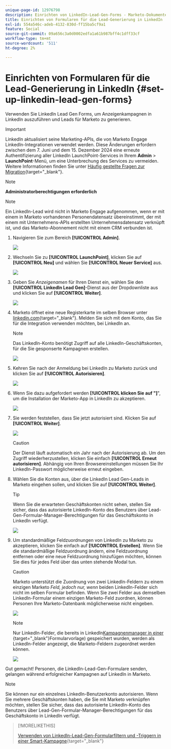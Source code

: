 ```yaml
---
unique-page-id: 12976798
description: Einrichten von LinkedIn-Lead-Gen-Forms - Marketo-Dokumente - Produktdokumentation
title: Einrichten von Formularen für die Lead-Generierung in LinkedIn
exl-id: 554a546c-adeb-4132-830d-ff15ba5cf9a1
feature: Social
source-git-commit: 09a656c3a0d0002edfa1a61b987bff4c1dff33cf
workflow-type: tm+mt
source-wordcount: '511'
ht-degree: 2%

---
```


# Einrichten von Formularen für die Lead-Generierung in LinkedIn {#set-up-linkedin-lead-gen-forms}

Verwenden Sie LinkedIn Lead Gen Forms, um Anzeigenkampagnen in LinkedIn auszuführen und Leads für Marketo zu generieren.

>[!IMPORTANT]
>
>LinkedIn aktualisiert seine Marketing-APIs, die von Marketo Engage LinkedIn-Integrationen verwendet werden. Diese Änderungen erfordern zwischen dem 7. Juni und dem 15. Dezember 2024 eine erneute Authentifizierung aller LinkedIn LaunchPoint-Services in Ihrem **Admin** > **LaunchPoint**-Menü, um eine Unterbrechung des Services zu vermeiden. Weitere Informationen finden Sie unter [Häufig gestellte Fragen zur Migration](https://nation.marketo.com/t5/employee-blogs/linkedin-re-authentication-required/ba-p/347794){target="_blank"}.

>[!NOTE]
>
>**Administratorberechtigungen erforderlich**

>[!NOTE]
>
>Ein LinkedIn-Lead wird nicht in Marketo Engage aufgenommen, wenn er mit einem in Marketo vorhandenen Personendatensatz übereinstimmt, der mit einem mit Unternehmens-APIs erstellten Unternehmensdatensatz verknüpft ist, und das Marketo-Abonnement nicht mit einem CRM verbunden ist.

1. Navigieren Sie zum Bereich **[!UICONTROL Admin]**.

   ![](assets/set-up-linkedin-lead-gen-forms-1.png)

1. Wechseln Sie zu **[!UICONTROL LaunchPoint]**, klicken Sie auf **[!UICONTROL Neu]** und wählen Sie **[!UICONTROL Neuer Service]** aus.

   ![](assets/set-up-linkedin-lead-gen-forms-2.png)

1. Geben Sie _Anzeigenamen_ für Ihren Dienst ein, wählen Sie den **[!UICONTROL LinkedIn Lead Gen]**-Dienst aus der Dropdownliste aus und klicken Sie auf **[!UICONTROL Weiter]**.

   ![](assets/set-up-linkedin-lead-gen-forms-3.png)

1. Marketo öffnet eine neue Registerkarte im selben Browser unter [linkedin.com](https://www.linkedin.com){target="_blank"}. Melden Sie sich mit dem Konto, das Sie für die Integration verwenden möchten, bei LinkedIn an.

   >[!NOTE]
   >
   >Das LinkedIn-Konto benötigt Zugriff auf alle LinkedIn-Geschäftskonten, für die Sie gesponserte Kampagnen erstellen.

   ![](assets/set-up-linkedin-lead-gen-forms-4.png)

1. Kehren Sie nach der Anmeldung bei LinkedIn zu Marketo zurück und klicken Sie auf **[!UICONTROL Autorisieren]**.

   ![](assets/set-up-linkedin-lead-gen-forms-5.png)

1. Wenn Sie dazu aufgefordert werden **[!UICONTROL klicken Sie auf &quot;]**&quot;, um die Installation der Marketo-App in LinkedIn zu akzeptieren.

   ![](assets/set-up-linkedin-lead-gen-forms-6.png)

1. Sie werden feststellen, dass Sie jetzt autorisiert sind. Klicken Sie auf **[!UICONTROL Weiter]**.

   ![](assets/set-up-linkedin-lead-gen-forms-7.png)

   >[!CAUTION]
   >
   >Der Dienst läuft automatisch ein Jahr nach der Autorisierung ab. Um den Zugriff wiederherzustellen, klicken Sie einfach **[!UICONTROL Erneut autorisieren]**. Abhängig von Ihren Browsereinstellungen müssen Sie Ihr LinkedIn-Passwort möglicherweise erneut eingeben.

1. Wählen Sie die Konten aus, über die LinkedIn Lead Gen-Leads in Marketo eingehen sollen, und klicken Sie auf **[!UICONTROL Weiter]**.

   >[!TIP]
   >
   >Wenn Sie die erwarteten Geschäftskonten nicht sehen, stellen Sie sicher, dass das autorisierte LinkedIn-Konto des Benutzers über Lead-Gen-Formular-Manager-Berechtigungen für das Geschäftskonto in LinkedIn verfügt.

   ![](assets/set-up-linkedin-lead-gen-forms-8.png)

1. Um standardmäßige Feldzuordnungen von LinkedIn zu Marketo zu akzeptieren, klicken Sie einfach auf **[!UICONTROL Erstellen]**. Wenn Sie die standardmäßige Feldzuordnung ändern, eine Feldzuordnung entfernen oder eine neue Feldzuordnung hinzufügen möchten, können Sie dies für jedes Feld über das unten stehende Modal tun.

   >[!CAUTION]
   >
   >Marketo unterstützt die Zuordnung von zwei LinkedIn-Feldern zu einem einzigen Marketo _Feld, jedoch nur, wenn_ beiden LinkedIn-Felder sich nicht im selben Formular befinden. Wenn Sie zwei Felder aus demselben LinkedIn-Formular einem einzigen Marketo-Feld zuordnen, können Personen Ihre Marketo-Datenbank möglicherweise nicht eingeben.

   ![](assets/set-up-linkedin-lead-gen-forms-9.png)

   >[!NOTE]
   >
   >Nur LinkedIn-Felder, die bereits in LinkedIn[Kampagnenmanager in einer ](https://www.linkedin.com/help/lms/answer/79634){target="_blank"}Formularvorlage) gespeichert wurden, werden als LinkedIn-Felder angezeigt, die Marketo-Feldern zugeordnet werden können.

   ![](assets/set-up-linkedin-lead-gen-forms-10.png)

Gut gemacht! Personen, die LinkedIn-Lead-Gen-Formulare senden, gelangen während erfolgreicher Kampagnen auf LinkedIn in Marketo.

>[!NOTE]
>
>Sie können nur ein einzelnes LinkedIn-Benutzerkonto autorisieren. Wenn Sie mehrere Geschäftskonten haben, die Sie mit Marketo verknüpfen möchten, stellen Sie sicher, dass das autorisierte LinkedIn-Konto des Benutzers über Lead-Gen-Formular-Manager-Berechtigungen für das Geschäftskonto in LinkedIn verfügt.

>[!MORELIKETHIS]
>
>[Verwenden von LinkedIn-Lead-Gen-Formularfiltern und -Triggern in einer Smart-Kampagne](/help/marketo/product-docs/demand-generation/social/social-functions/use-linkedin-lead-gen-form-filters-and-triggers-in-a-smart-campaign.md){target="_blank"}
